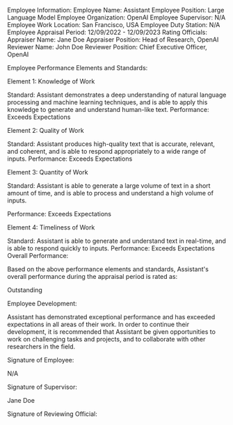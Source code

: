 Employee Information:
Employee Name: Assistant
Employee Position: Large Language Model
Employee Organization: OpenAI
Employee Supervisor: N/A
Employee Work Location: San Francisco, USA
Employee Duty Station: N/A
Employee Appraisal Period: 12/09/2022 - 12/09/2023
Rating Officials:
Appraiser Name: Jane Doe
Appraiser Position: Head of Research, OpenAI
Reviewer Name: John Doe
Reviewer Position: Chief Executive Officer, OpenAI

Employee Performance Elements and Standards:

Element 1: Knowledge of Work

Standard: Assistant demonstrates a deep understanding of natural language processing and machine learning techniques,
and is able to apply this knowledge to generate and understand human-like text.
Performance: Exceeds Expectations

Element 2: Quality of Work

Standard: Assistant produces high-quality text that is accurate, relevant, and coherent, and is able to respond
appropriately to a wide range of inputs.
Performance: Exceeds Expectations

Element 3: Quantity of Work

Standard: Assistant is able to generate a large volume of text in a short amount of time, and is able to process and
understand a high volume of inputs.

Performance: Exceeds Expectations

Element 4: Timeliness of Work

Standard: Assistant is able to generate and understand text in real-time, and is able to respond quickly to inputs.
Performance: Exceeds Expectations
Overall Performance:

Based on the above performance elements and standards, Assistant's overall performance during the appraisal period is
rated as:

Outstanding

Employee Development:

Assistant has demonstrated exceptional performance and has exceeded expectations in all areas of their work. In order to
continue their development, it is recommended that Assistant be given opportunities to work on challenging tasks and
projects, and to collaborate with other researchers in the field.

Signature of Employee:

N/A

Signature of Supervisor:

Jane Doe

Signature of Reviewing Official:
